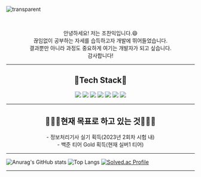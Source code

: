 ![transparent](https://capsule-render.vercel.app/api?type=transparent&fontColor=703ee5&text=Chanik's%20GitHub%20&height=150&fontSize=60&desc=Welcome!&descAlignY=75&descAlign=60)

<br>

<p align = 'center'>
안녕하세요! 저는 조찬익입니다.😄<br>
끊임없이 공부하는 자세를 습득하고자 개발에 뛰어들었습니다.<br>
결과뿐만 아니라 과정도 중요하게 여기는 개발자가 되고 싶습니다.<br>
감사합니다!
</p>

<hr>

<h2 align = "center">
📌Tech Stack📌
</h2>
<Used at least Once>
<div align='center'>
<img src="https://img.shields.io/badge/Python-f9dd6a?style=flat&logo=Python&logoColor=3776AB"/> 
<img src="https://img.shields.io/badge/HTML5-E34F26?style=flat&logo=HTML5&logoColor=fff"/> 
<img src="https://img.shields.io/badge/CSS-1572B6?style=flat&logo=CSS3&logoColor=fff"/> 
<img src="https://img.shields.io/badge/JavaScript-000000?style=flat&logo=JavaScript&logoColor=F7DF1E"/>
<img src="https://img.shields.io/badge/React-f9dd6a?style=flat&logo=React&logoColor=3776AB"/>
<img src="https://img.shields.io/badge/Django-cae9d0?style=flat&logo=Django&logoColor=092E20"/>
<img src="https://img.shields.io/badge/Vue-cae9d0?style=flat&logo=vue&logoColor=092E20"/>
</div>

<hr>

<h2 align='center' >
👨🏻‍💻현재 목표로 하고 있는 것👨🏻‍💻
</h2>
<p align = "center">
- 정보처리기사 실기 획득(2023년 2회차 시험 내)<br>
- 백준 티어 Gold 획득(현재 실버1 티어)
</p>

<hr>

![Anurag's GitHub stats](https://github-readme-stats.vercel.app/api?username=Bandozen&show_icons=true&theme=default)
![ Top Langs ](https://github-readme-stats.vercel.app/api/top-langs/?username=Bandozen&layout=compact&theme=default)
[![Solved.ac Profile](http://mazassumnida.wtf/api/v2/generate_badge?boj=whcksdlr5909)](https://solved.ac/whcksdlr5909/)
<hr>
<!--
**Bandozen/Bandozen** is a ✨ _special_ ✨ repository because its `README.md` (this file) appears on your GitHub profile.

Here are some ideas to get you started:

- 🔭 I’m currently working on ...
- 🌱 I’m currently learning ...
- 👯 I’m looking to collaborate on ...
- 🤔 I’m looking for help with ...
- 💬 Ask me about ...
- 📫 How to reach me: ...
- 😄 Pronouns: ...
- ⚡ Fun fact: ...
-->
